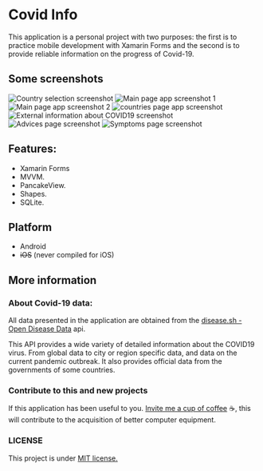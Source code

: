 # Covid Info
This application is a personal project with two purposes: 
the first is to practice mobile development with Xamarin Forms
and the second is to provide reliable information on the progress of Covid-19.

## Some screenshots
![Country selection screenshot](https://raw.githubusercontent.com/ralfId/AppScreenshots/main/App_Covi_Info/screen_1.jpg)
![Main page app screenshot 1](https://raw.githubusercontent.com/ralfId/AppScreenshots/main/App_Covi_Info/screen_2.jpg)
![Main page app screenshot 2](https://raw.githubusercontent.com/ralfId/AppScreenshots/main/App_Covi_Info/screen_3.jpg)
![countries page app screenshot](https://raw.githubusercontent.com/ralfId/AppScreenshots/main/App_Covi_Info/screen_4.jpg)
![External information about COVID19 screenshot ](https://raw.githubusercontent.com/ralfId/AppScreenshots/main/App_Covi_Info/screen_5.jpg)
![Advices page screenshot ](https://raw.githubusercontent.com/ralfId/AppScreenshots/main/App_Covi_Info/screen_6.jpg)
![Symptoms page screenshot ](https://raw.githubusercontent.com/ralfId/AppScreenshots/main/App_Covi_Info/screen_7.jpg)


## Features:
* Xamarin Forms
* MVVM.
* PancakeView.
* Shapes.
* SQLite.

## Platform
- Android
- ~~iOS~~ (never compiled for iOS)






## More information

### About Covid-19 data:

All data presented in the application are obtained from the [disease.sh - Open Disease Data](https://disease.sh/) api.

This API provides a wide variety of detailed information about the COVID19 virus.
From global data to city or region specific data, and data on the current pandemic outbreak.
It also provides official data from the governments of some countries.


### Contribute to this and new projects
If this application has been useful to you.
[Invite me a cup of coffee](https://paypal.me/rafaelibanezD?locale.x=es_XC) :coffee:, this will contribute to the acquisition of better computer equipment.

### LICENSE
This project is under [MIT license.](https://github.com/ralfId/CovidInfo/blob/master/LICENSE)





